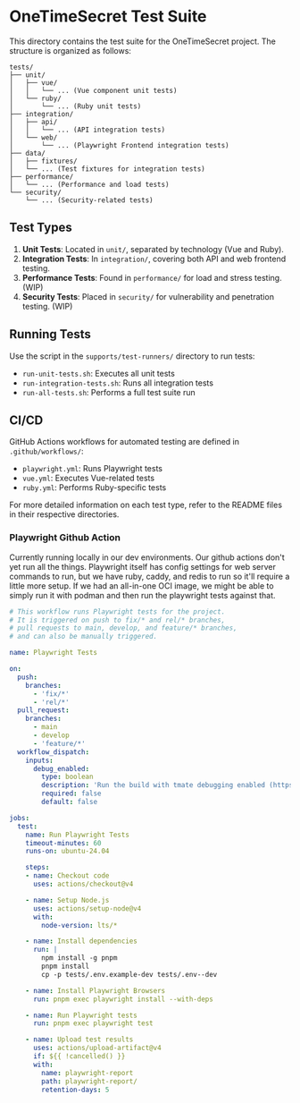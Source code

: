 
# OneTimeSecret Test Suite

This directory contains the test suite for the OneTimeSecret project. The structure is organized as follows:

```plaintext
tests/
├── unit/
│   ├── vue/
│   │   └── ... (Vue component unit tests)
│   └── ruby/
│       └── ... (Ruby unit tests)
├── integration/
│   ├── api/
│   │   └── ... (API integration tests)
│   └── web/
│       └── ... (Playwright Frontend integration tests)
├── data/
│   ├── fixtures/
│   └── ... (Test fixtures for integration tests)
├── performance/
│   └── ... (Performance and load tests)
└── security/
    └── ... (Security-related tests)
```

## Test Types

1. **Unit Tests**: Located in `unit/`, separated by technology (Vue and Ruby).
2. **Integration Tests**: In `integration/`, covering both API and web frontend testing.
3. **Performance Tests**: Found in `performance/` for load and stress testing. (WIP)
4. **Security Tests**: Placed in `security/` for vulnerability and penetration testing. (WIP)

## Running Tests

Use the script in the `supports/test-runners/` directory to run tests:

- `run-unit-tests.sh`: Executes all unit tests
- `run-integration-tests.sh`: Runs all integration tests
- `run-all-tests.sh`: Performs a full test suite run

## CI/CD

GitHub Actions workflows for automated testing are defined in `.github/workflows/`:

- `playwright.yml`: Runs Playwright tests
- `vue.yml`: Executes Vue-related tests
- `ruby.yml`: Performs Ruby-specific tests

For more detailed information on each test type, refer to the README files in their respective directories.

### Playwright Github Action

Currently running locally in our dev environments. Our github actions don't yet run all the things. Playwright itself has config settings for web server commands to run, but we have ruby, caddy, and redis to run so it'll require a little more setup. If we had an all-in-one OCI image, we might be able to simply run it with podman and then run the playwright tests against that.

```yaml
# This workflow runs Playwright tests for the project.
# It is triggered on push to fix/* and rel/* branches,
# pull requests to main, develop, and feature/* branches,
# and can also be manually triggered.

name: Playwright Tests

on:
  push:
    branches:
      - 'fix/*'
      - 'rel/*'
  pull_request:
    branches:
      - main
      - develop
      - 'feature/*'
  workflow_dispatch:
    inputs:
      debug_enabled:
        type: boolean
        description: 'Run the build with tmate debugging enabled (https://github.com/marketplace/actions/debugging-with-tmate)'
        required: false
        default: false

jobs:
  test:
    name: Run Playwright Tests
    timeout-minutes: 60
    runs-on: ubuntu-24.04

    steps:
    - name: Checkout code
      uses: actions/checkout@v4

    - name: Setup Node.js
      uses: actions/setup-node@v4
      with:
        node-version: lts/*

    - name: Install dependencies
      run: |
        npm install -g pnpm
        pnpm install
        cp -p tests/.env.example-dev tests/.env--dev

    - name: Install Playwright Browsers
      run: pnpm exec playwright install --with-deps

    - name: Run Playwright tests
      run: pnpm exec playwright test

    - name: Upload test results
      uses: actions/upload-artifact@v4
      if: ${{ !cancelled() }}
      with:
        name: playwright-report
        path: playwright-report/
        retention-days: 5
```
